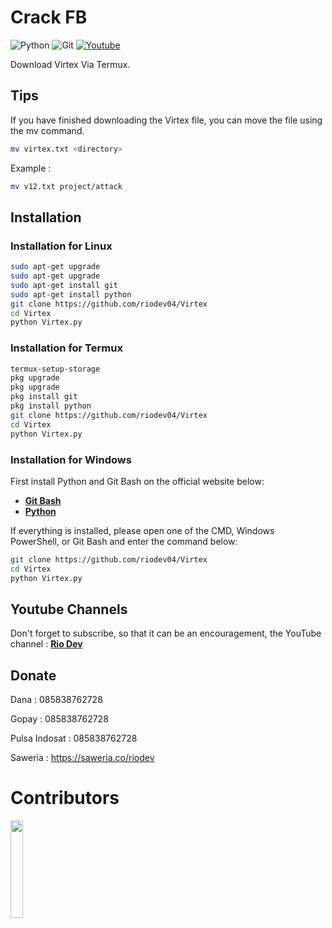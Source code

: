 # Crack FB

![Python](https://img.shields.io/badge/python-3670A0?style=for-the-badge&logo=python&logoColor=ffdd54)
![Git](https://img.shields.io/badge/git-%23F05033.svg?style=for-the-badge&logo=git&logoColor=white)
[![Youtube](https://img.shields.io/badge/Youtube-Rio--Dev-red?style=for-the-badge&logo=youtube)](https://youtube.com/@riodev)

Download Virtex Via Termux.

## Tips
If you have finished downloading the Virtex file, you can move the file using the mv command.

```bash
mv virtex.txt <directory>
```

Example :

```bash
mv v12.txt project/attack
```

## Installation

### Installation for Linux
```bash
sudo apt-get upgrade
sudo apt-get upgrade
sudo apt-get install git
sudo apt-get install python
git clone https://github.com/riodev04/Virtex
cd Virtex
python Virtex.py
```
### Installation for Termux
```bash
termux-setup-storage
pkg upgrade
pkg upgrade
pkg install git
pkg install python
git clone https://github.com/riodev04/Virtex
cd Virtex
python Virtex.py
```

### Installation for Windows
First install Python and Git Bash on the official website below:
- [**Git Bash**](https://git-scm.com/downloads)
- [**Python**](https://www.python.org/downloads/)

If everything is installed, please open one of the CMD, Windows PowerShell, or Git Bash and enter the command below:
```bash
git clone https://github.com/riodev04/Virtex
cd Virtex
python Virtex.py
```

## Youtube Channels
Don't forget to subscribe, so that it can be an encouragement, the YouTube channel : [**Rio Dev**](https://www.youtube.com/@riodev)

## Donate
Dana : 085838762728

Gopay : 085838762728

Pulsa Indosat : 085838762728

Saweria : https://saweria.co/riodev

# Contributors

<a href="https://github.com/riodev04/Virtex/graphs/contributors">
  <img width="20%" src="https://contrib.rocks/image?repo=riodev04/Virtex" />
</a>
